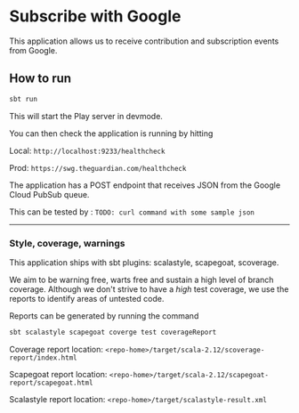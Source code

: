 # Subscribe with Google

This application allows us to receive contribution and subscription events from Google.

## How to run

```bash
sbt run
```

This will start the Play server in devmode.

You can then check the application is running by hitting

Local: `http://localhost:9233/healthcheck`

Prod: `https://swg.theguardian.com/healthcheck`



The application has a POST endpoint that receives JSON from the Google Cloud PubSub queue.

This can be tested by : `TODO: curl command with some sample json`




---

### Style, coverage, warnings

This application ships with sbt plugins: scalastyle, scapegoat, scoverage.

We aim to be warning free, warts free and sustain a high level of branch coverage.
Although we don't strive to have a *high* test coverage, we use the reports to identify areas of untested code.

Reports can be generated by running the command

```bash
sbt scalastyle scapegoat coverge test coverageReport
```


Coverage report location: `<repo-home>/target/scala-2.12/scoverage-report/index.html`

Scapegoat report location: `<repo-home>/target/scala-2.12/scapegoat-report/scapegoat.html`

Scalastyle report location: `<repo-home>/target/scalastyle-result.xml`
